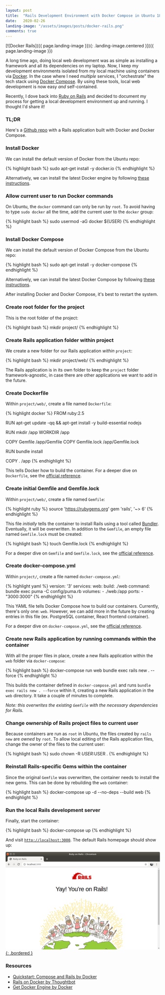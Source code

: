 ```yaml
---
layout: post
title:  "Rails Development Environment with Docker Compose in Ubuntu 18.04"
date:   2020-02-26
landing-image: "/assets/images/posts/docker-rails.png"
comments: true
---
```


[![Docker Rails]({{ page.landing-image }}){: .landing-image.centered }]({{ page.landing-image }})

A long time ago, doing local web development was as simple as installing a framework and all its dependencies on my laptop. Now, I keep my development environments isolated from my local machine using containers via [Docker](https://www.docker.com/). In the case where I need _multiple_ services, I "orchestrate" the tech stack using [Docker Compose](https://docs.docker.com/compose/). By using these tools, local web development is now easy _and_ self-contained.

Recently, I dove back into [Ruby on Rails](https://rubyonrails.org/) and decided to document my process for getting a local development environment up and running. I thought I'd share it!

### TL;DR

Here's a [Github repo](https://github.com/era86/era-dc-rails) with a Rails application built with Docker and Docker Compose.

### Install Docker

We can install the default version of Docker from the Ubuntu repo:

{% highlight bash %}
sudo apt-get install -y docker.io
{% endhighlight %}

Alternatively, we can install the latest Docker engine by following [these instructions](https://www.digitalocean.com/community/tutorials/how-to-install-and-use-docker-on-ubuntu-18-04).

### Allow current user to run Docker commands

On Ubuntu, the `docker` command can only be run by `root`. To avoid having to type `sudo docker` all the time, add the current user to the `docker` group:

{% highlight bash %}
sudo usermod -aG docker ${USER}
{% endhighlight %}

### Install Docker Compose

We can install the default version of Docker Compose from the Ubuntu repo:

{% highlight bash %}
sudo apt-get install -y docker-compose
{% endhighlight %}

Alternatively, we can install the latest Docker Compose by following [these instructions](https://www.digitalocean.com/community/tutorials/how-to-install-docker-compose-on-ubuntu-18-04).

After installing Docker and Docker Compose, it's best to restart the system.

### Create root folder for the project

This is the root folder of the project:

{% highlight bash %}
mkdir project/
{% endhighlight %}

### Create Rails application folder within project

We create a new folder for our Rails application _within_ `project`:

{% highlight bash %}
mkdir project/web/
{% endhighlight %}

The Rails application is in its own folder to keep the `project` folder framework-agnostic, in case there are other applications we want to add in the future.

### Create Dockerfile

Within `project/web/`, create a file named `Dockerfile`:

{% highlight docker %}
FROM ruby:2.5

RUN apt-get update -qq && apt-get install -y build-essential nodejs

RUN mkdir /app
WORKDIR /app

COPY Gemfile /app/Gemfile
COPY Gemfile.lock /app/Gemfile.lock

RUN bundle install

COPY . /app
{% endhighlight %}

This tells Docker how to build the container. For a deeper dive on `Dockerfile`, see the [official reference](https://docs.docker.com/v17.09/engine/reference/builder/).

### Create initial Gemfile and Gemfile.lock

Within `project/web/`, create a file named `Gemfile`:

{% highlight ruby %}
source 'https://rubygems.org'
gem 'rails', '~> 6'
{% endhighlight %}

This file _initially_ tells the container to install Rails using a tool called [Bundler](https://bundler.io/). Eventually, it will be overwritten. In addition to the `Gemfile`, an empty file named `Gemfile.lock` must be created:

{% highlight bash %}
touch Gemfile.lock
{% endhighlight %}

For a deeper dive on `Gemfile` and `Gemfile.lock`, see the [official reference](https://bundler.io/gemfile.html).

### Create docker-compose.yml

Within `project/`, create a file named `docker-compose.yml`:

{% highlight yaml %}
version: '3'
services:
  web:
    build: ./web
    command: bundle exec puma -C config/puma.rb
    volumes:
      - ./web:/app
    ports:
      - "3000:3000"
{% endhighlight %}

This YAML file tells Docker Compose how to build our containers. Currently, there's only one: `web`. However, we can add more in the future by creating entries in this file (ex. PostgreSQL container, React frontend container).

For a deeper dive on `docker-compose.yml`, see the [official reference](https://docs.docker.com/compose/compose-file/).

### Create new Rails application by running commands within the container

With all the proper files in place, create a new Rails application within the `web` folder via `docker-compose`:

{% highlight bash %}
docker-compose run web bundle exec rails new . --force
{% endhighlight %}

This builds the container defined in `docker-compose.yml` and runs `bundle exec rails new . --force` within it, creating a new Rails application in the `web` directory. It take a couple of minutes to complete.

_Note: this overwrites the existing `Gemfile` with the necessary dependencies for Rails._

### Change ownership of Rails project files to current user

Because containers are run as `root` in Ubuntu, the files created by `rails new` are _owned_ by `root`. To allow local editing of the Rails application files, change the owner of the files to the current user:

{% highlight bash %}
sudo chown -R $USER:$USER .
{% endhighlight %}

### Reinstall Rails-specific Gems within the container

Since the original `Gemfile` was overwritten, the container needs to install the new gems. This can be done by rebuilding the `web` container:

{% highlight bash %}
docker-compose up -d --no-deps --build web
{% endhighlight %}

### Run the local Rails development server

Finally, start the container:

{% highlight bash %}
docker-compose up
{% endhighlight %}

And visit [`http://localhost:3000`](http://localhost:3000). The default Rails homepage should show up:

[![Rails Homepage](/assets/images/posts/rails-window.png){: .bordered }](/assets/images/posts/rails-window.png)

### Resources

* [Quickstart: Compose and Rails by Docker](https://docs.docker.com/compose/rails/)
* [Rails on Docker by Thoughtbot](https://thoughtbot.com/blog/rails-on-docker)
* [Get Docker Engine by Docker](https://docs.docker.com/install/linux/docker-ce/ubuntu/)

